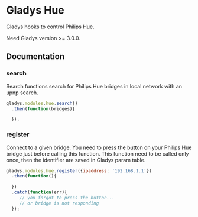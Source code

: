 # Gladys Hue

Gladys hooks to control Philips Hue.

Need Gladys version >= 3.0.0.

## Documentation


### search

Search functions search for Philips Hue bridges in local network with an upnp search.

```javascript
gladys.modules.hue.search()
  .then(function(bridges){

  });
```

### register

Connect to a given bridge. 
You need to press the button on your Philips Hue bridge just before calling this function.
This function need to be called only once, then the identifier are saved in Gladys param table.

```javascript
gladys.modules.hue.register({ipaddress: '192.168.1.1'})
  .then(function(){

  })
  .catch(function(err){
     // you forgot to press the button...
     // or bridge is not responding
  });
```